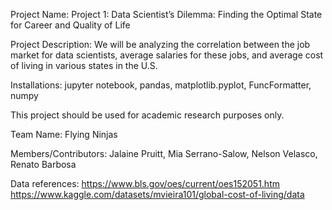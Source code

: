 Project Name:
Project 1: Data Scientist’s Dilemma: Finding the Optimal State for Career and Quality of Life

Project Description:
We will be analyzing the correlation between the job market for data scientists, average salaries for these jobs, and average cost of living in various states in the U.S.

Installations:
jupyter notebook,
pandas,
matplotlib.pyplot,
FuncFormatter,
numpy

This project should be used for academic research purposes only.

Team Name: Flying Ninjas

Members/Contributors: Jalaine Pruitt, Mia Serrano-Salow, Nelson Velasco, Renato Barbosa

Data references:
https://www.bls.gov/oes/current/oes152051.htm
https://www.kaggle.com/datasets/mvieira101/global-cost-of-living/data
